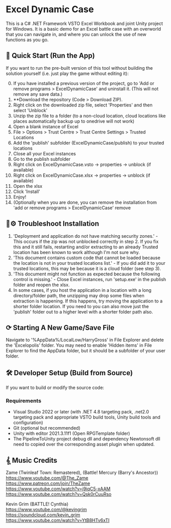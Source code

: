 # Excel Dynamic Case

This is a C# .NET Framework VSTO Excel Workbook and joint Unity project for Windows.
It is a basic demo for an Excel battle case with an overworld that you can navigate in, and where you can unlock the use of new functions as you go.

## 🚀 Quick Start (Run the App)

If you want to run the pre-built version of this tool without building the solution yourself (i.e. just play the game without editing it):

0. If you have installed a previous version of the project, go to 'Add or remove programs > ExcelDynamicCase' and uninstall it.  (This will not remove any save data.)
1. **Download the repository (Code > Download ZIP).
2. Right click on the downloaded zip file, select 'Properties' and then select 'Unblock'
3. Unzip the zip file to a folder (to a non-cloud location, cloud locations like places automatically backup up to onedrive will not work)
4. Open a blank instance of Excel
5. File > Options > Trust Centre > Trust Centre Settings > Trusted Locations
6. Add the 'publish' subfolder (ExcelDynamicCase/publish) to your trusted locations
7. Close all your Excel instances
8. Go to the publish subfolder
9. Right click on ExcelDynamicCase.vsto -> properties -> unblock (if available)
10. Right click on ExcelDynamicCase.xlsx -> properties -> unblock (if available)
11. Open the xlsx
12. Click 'Install'
13. Enjoy!
14. (Optionally when you are done, you can remove the installation from 'add or remove programs > ExcelDynamicCase' remove

## 🔧⚙ Troubleshoot Installation

1. 'Deployment and application do not have matching security zones.' - This occurs if the zip was not unblocked correctly in step 2.  If you fix this and it still fails, restarting and/or extracting to an already Trusted location has been known to work although I'm not sure why.
2. 'This document contains custom code that cannot be loaded because the location is not in your trusted locations list.' - If you did add it to your trusted locations, this may be because it is a cloud folder (see step 3).
3. 'This document might not function as expected because the following control is missing.' - Close Excel instances, run 'setup.exe' in the publish folder and reopen the xlsx.
4. In some cases, if you host the application in a location with a long directory/folder path, the unzipping may drop some files when extraction is happening.  If this happens, try moving the application to a shorter folder location.  If you  need to you can also move just the 'publish' folder out to a higher level with a shorter folder path also.

## ⟳ Starting A New Game/Save File 

Navigate to '%AppData%/LocalLow/HarryGross' in File Explorer and delete the 'Excelopolis' folder.  You may need to enable 'Hidden items' in File Explorer to find the AppData folder, but it should be a subfolder of your user folder.

## 🛠️ Developer Setup (Build from Source)

If you want to build or modify the source code:

### Requirements

- Visual Studio 2022 or later (with .NET 4.8 targeting pack, .net2.0 targeting pack and appropriate VSTO build tools, Unity build tools and configuration)
- Git (optional but recommended)
- Unity with editor 2021.3.11f1 (Open RPGTemplate folder)
- The PipelineToUnity project debug dll and dependency Newtonsoft dll need to copied over the corresponding asset plugin when updated.

## 𝄠 Music Credits

Zame (Twinleaf Town: Remastered), (Battle! Mercury (Barry's Ancestor))  
https://www.youtube.com/@The_Zame  
https://www.patreon.com/join/TheZame  
https://www.youtube.com/watch?v=j9iqC5-xAAM  
https://www.youtube.com/watch?v=Qsk0rCuuRso  

Kevin Grim (BATTLE! Cynthia)  
https://www.youtube.com/@kevingrim  
https://soundcloud.com/kevin_grim  
https://www.youtube.com/watch?v=YtB8HTv6xTI

